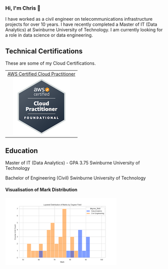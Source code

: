 ### Hi, I'm Chris 👋

I have worked as a civil engineer on telecommunications infrastructure projects for over 10 years. I have recently completed a Master of IT (Data Analytics) at Swinburne University of Technology. I am currently looking for a role in data science or data engineering. 

<!--
**rickardc/rickardc** is a ✨ _special_ ✨ repository because its `README.md` (this file) appears on your GitHub profile.

Here are some ideas to get you started:

- 🔭 I’m currently working on ...
- 🌱 I’m currently learning ...
- 👯 I’m looking to collaborate on ...
- 🤔 I’m looking for help with ...
- 💬 Ask me about ...
- 📫 How to reach me: ...
- 😄 Pronouns: ...
- ⚡ Fun fact: ...
-->

<!--

## Skills

- structured problem solving
- priority management
- 

- data analysis
- data visualisation
- machine learning
- cloud computing
- data engineering

## Projects

- Telstra Wireless Design
- Optus Wireless Design
- NBN Fixed Wireless Design

- Add pictures of projects

### University Projects

- Computer Vision
- Image Classification (without deep learning)
- User Centred Design
- Data Visualisation
- Suburb Search


## Work Experience

- Project Engineer
- Structural Engineer

-->

## Technical Certifications

These are some of my Cloud Certifications.

<table>
    <tr>
        <td>
            <a href="https://www.credly.com/badges/b7232518-e858-4961-81fc-32be8077ccb9/public_url" >AWS Certified Cloud Practitioner</a>
        </td>
    </tr>
    <tr>
        <td style="text-align:center">
            <img src="assets/aws-certified-cloud-practitioner.png" alt="AWS Certified Cloud Practitioner Badge" />
        </td>
    </tr>

</table>

<!--
|[**AWS Certified Cloud Practitioner**](https://www.credly.com/badges/b7232518-e858-4961-81fc-32be8077ccb9/public_url)|
|:---:|
|![ASW-CCP](https://github.com/rickardc/rickardc/blob/main/assets/aws-certified-cloud-practitioner.png)|
-->

## Education

Master of IT (Data Analytics) - GPA 3.75
Swinburne University of Technology

Bachelor of Engineering (Civil)
Swinburne University of Technology

#### Visualisation of Mark Distribution

<img src="assets/histogram.png" alt="Histogram of Marks" width=70%/>
